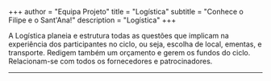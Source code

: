 +++
author = "Equipa Projeto"
title = "Logística"
subtitle = "Conhece o Filipe e o Sant'Ana!"
description = "Logística"
+++

A Logística planeia e estrutura todas as questões que implicam na experiência dos participantes no ciclo, ou seja, escolha de local, ementas, e transporte. Redigem também um orçamento e gerem os fundos do ciclo. Relacionam-se com todos os fornecedores e patrocinadores.

---

<!--more-->

<!--{{< figure src="/img/equipa-projeto/filipe.jpg" height="300px" width="300px" class="wrap-left">}}
​  
Alo lindos, eu sou o **Filipe Mendes**, comecei o meu caminho no escutismo no 42 Penha de França em 2010.
Identifico-me muito com o _Mr. Ping_ ( pai do Po ), pela sua personalidade, humor e por ser tão afectivo com os outros,
Neste ciclo espero conseguir ajudar o Nucleo a ficar mais proximo e que a partilha de experiencias e ideias seja natural

¨

---

{{< figure src="/img/equipa-projeto/sant'ana.jpg" height="300px" width="300px" class="wrap-right" >}}
​  
Hello Caminheiros!
Sou o **João Sant'Ana** do 683-Telheiras e sou escuteiro desde 2012. Neste ciclo do Oriental faço parte da Logística.
A personagem com que mais me identifico nos filmes do Panda do Kung Fu é o _Louva_, por ser calmo e paciente, e porque muitas vezes passa despercebido, mas acaba por ser essencial para o sucesso do grupo. É isso que quero neste ciclo: tornar-me útil, e ajudar a proporcionar-vos uma atividade incrível. Uma forte canhota a todos.-->
​
